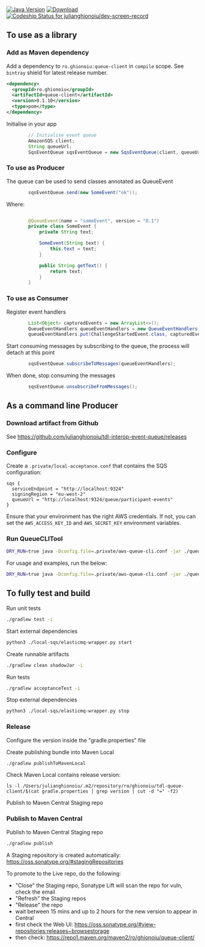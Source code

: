 [![Java Version](http://img.shields.io/badge/Java-1.8-blue.svg)](http://www.oracle.com/technetwork/java/javase/downloads/jdk8-downloads-2133151.html)
[![Download](https://api.bintray.com/packages/julianghionoiu/maven/tdl-interop-event-queue/images/download.svg)](https://bintray.com/julianghionoiu/maven/tdl-interop-event-queue/_latestVersion)
[![Codeship Status for julianghionoiu/dev-screen-record](https://img.shields.io/codeship/f4e468f0-e403-0135-2d6a-3e0434e5c2c3/master.svg)](https://codeship.com/projects/268708)


## To use as a library


### Add as Maven dependency

Add a dependency to `ro.ghionoiu:queue-client` in `compile` scope. See `bintray` shield for latest release number.
```xml
<dependency>
  <groupId>ro.ghionoiu</groupId>
  <artifactId>queue-client</artifactId>
  <version>0.1.10</version>
  <type>pom</type>
</dependency>
```

Initialise in your app
```java
        // Initialise event queue
        AmazonSQS client;
        String queueUrl;
        SqsEventQueue sqsEventQueue = new SqsEventQueue(client, queueUrl);
```


### To use as Producer

The queue can be used to send classes annotated as QueueEvent
```java
        sqsEventQueue.send(new SomeEvent("ok"));
```

Where:
```java

        @QueueEvent(name = "someEvent", version = "0.1")
        private class SomeEvent {
            private String text;

            SomeEvent(String text) {
                this.text = text;
            }

            public String getText() {
                return text;
            }
        }

```

### To use as Consumer

Register event handlers
```java
        List<Object> capturedEvents = new ArrayList<>();
        QueueEventHandlers queueEventHandlers = new QueueEventHandlers();
        queueEventHandlers.put(ChallengeStartedEvent.class, capturedEvents::add);
```

Start consuming messages by subscribing to the queue, the process will detach at this point
```java
        sqsEventQueue.subscribeToMessages(queueEventHandlers);
```

When done, stop consuming the messages
```java
        sqsEventQueue.unsubscribeFromMessages();
```


## As a command line Producer

### Download artifact from Github

See
https://github.com/julianghionoiu/tdl-interop-event-queue/releases

### Configure

Create a `.private/local-acceptance.conf` that contains the SQS configuration:
```
sqs {
  serviceEndpoint = "http://localhost:9324"
  signingRegion = "eu-west-2"
  queueUrl = "http://localhost:9324/queue/participant-events"
}
```

Ensure that your environment has the right AWS credentials.
If not, you can set the `AWS_ACCESS_KEY_ID` and `AWS_SECRET_KEY` environment variables.

### Run QueueCLITool

```bash
DRY_RUN=true java -Dconfig.file=.private/aws-queue-cli.conf -jar ./queue-cli-tool/build/libs/queue-cli-tool-*-all.jar [command] [args to command]
```

For usage and examples, run the below:
```bash
DRY_RUN=true java -Dconfig.file=.private/aws-queue-cli.conf -jar ./queue-cli-tool/build/libs/queue-cli-tool-*-all.jar
```


## To fully test and build

Run unit tests
```bash
./gradlew test -i
```

Start external dependencies
```bash
python3 ./local-sqs/elasticmq-wrapper.py start
```

Create runnable artifacts
```bash
./gradlew clean shadowJar -i
```

Run tests
```bash
./gradlew acceptanceTest -i
```

Stop external dependencies
```bash
python3 ./local-sqs/elasticmq-wrapper.py stop
```

### Release

Configure the version inside the "gradle.properties" file

Create publishing bundle into Maven Local
```bash
./gradlew publishToMavenLocal
```

Check Maven Local contains release version:
```
ls -l /Users/julianghionoiu/.m2/repository/ro/ghionoiu/tdl-queue-client/$(cat gradle.properties | grep version | cut -d "=" -f2)
```

Publish to Maven Central Staging repo

### Publish to Maven Central

Publish to Maven Central Staging repo
```bash
./gradlew publish
```

A Staging repository is created automatically:
https://oss.sonatype.org/#stagingRepositories

To promote to the Live repo, do the following:
- "Close" the Staging repo, Sonatype Lift will scan the repo for vuln, check the email
- "Refresh" the Staging repos
- "Release" the repo
- wait between 15 mins and up to 2 hours for the new version to appear in Central
- first check the Web UI: https://oss.sonatype.org/#view-repositories;releases~browsestorage
- then check: https://repo1.maven.org/maven2/ro/ghionoiu/queue-client/

